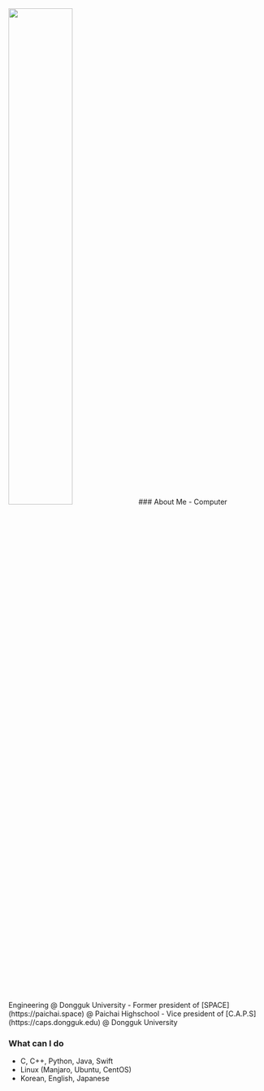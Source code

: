 <img src="https://user-images.githubusercontent.com/13748138/94645810-c04fdf80-0327-11eb-8ac8-bb5225c5b217.jpg" width="50%">
### About Me
- Computer Engineering @ Dongguk University
- Former president of [SPACE](https://paichai.space) @ Paichai Highschool
- Vice president of [C.A.P.S](https://caps.dongguk.edu) @ Dongguk University

### What can I do
- C, C++, Python, Java, Swift
- Linux (Manjaro, Ubuntu, CentOS)
- Korean, English, Japanese
